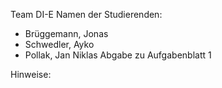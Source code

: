 Team DI-E
Namen der Studierenden:
- Brüggemann, Jonas
- Schwedler, Ayko
- Pollak, Jan Niklas
Abgabe zu Aufgabenblatt 1

Hinweise:
